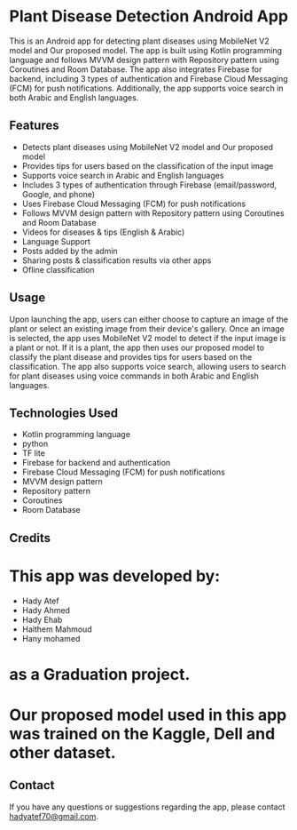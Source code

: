 # Plant Disease Detection Android App

This is an Android app for detecting plant diseases using MobileNet V2 model and Our proposed model. The app is built using Kotlin programming language and follows MVVM design pattern with Repository pattern using Coroutines and Room Database. The app also integrates Firebase for backend, including 3 types of authentication and Firebase Cloud Messaging (FCM) for push notifications. Additionally, the app supports voice search in both Arabic and English languages.

## Features

- Detects plant diseases using MobileNet V2 model and Our proposed model
- Provides tips for users based on the classification of the input image
- Supports voice search in Arabic and English languages
- Includes 3 types of authentication through Firebase (email/password, Google, and phone)
- Uses Firebase Cloud Messaging (FCM) for push notifications
- Follows MVVM design pattern with Repository pattern using Coroutines and Room Database
- Videos for diseases & tips (English & Arabic)
- Language Support
- Posts added by the admin
- Sharing posts & classification results via other apps
- Ofline classification

## Usage

Upon launching the app, users can either choose to capture an image of the plant or select an existing image from their device's gallery. Once an image is selected, the app uses MobileNet V2 model to detect if the input image is a plant or not. If it is a plant, the app then uses our proposed model to classify the plant disease and provides tips for users based on the classification. The app also supports voice search, allowing users to search for plant diseases using voice commands in both Arabic and English languages.

## Technologies Used

- Kotlin programming language
- python
- TF lite
- Firebase for backend and authentication
- Firebase Cloud Messaging (FCM) for push notifications
- MVVM design pattern
- Repository pattern 
- Coroutines
- Room Database

## Credits

# This app was developed by: 
- Hady Atef
- Hady Ahmed
- Hady Ehab
- Haithem Mahmoud
- Hany mohamed
# as a Graduation project. 

# Our proposed model used in this app was trained on the Kaggle, Dell and other dataset.

## Contact

If you have any questions or suggestions regarding the app, please contact hadyatef70@gmail.com.
